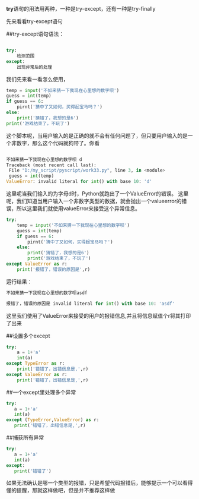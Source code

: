 **try**语句的用法用两种，一种是try-except，还有一种是try-finally

先来看看try-except语句

##try-except语句语法：

```py

try:
    检测范围
except:
    出现异常后的处理
```

我们先来看一看怎么使用，

```py
temp = input('不如来猜一下我现在心里想的数字呗')
guess = int(temp)
if guess == 6:
    pirnt('猜中了又如何，买得起宝马吗？')
else:
    print('猜错了，我想的是6')
print('游戏结束了，不玩了')
```

这个脚本呢，当用户输入的是正确的就不会有任何问题了，但只要用户输入的是一个非数字，那么这个代码就狗带了。你看

```py

不如来猜一下我现在心里想的数字呗 d
Traceback (most recent call last):
 File "D:/my_script/pyscript/work33.py", line 3, in <module>
 guess = int(temp)
ValueError: invalid literal for int() with base 10: 'd'
```

这里呢当我们输入的为字母d时，Python就跑出了一个ValueError的错误。
这里呢，我们知道当用户输入一个非数字类型的数据，就会抛出一个valueerror的错误，所以这里我们就使用valueError来接受这个异常信息。
```py
try:
    temp = input('不如来猜一下我现在心里想的数字呗')
    guess = int(temp)
    if guess == 6:
        pirnt('猜中了又如何，买得起宝马吗？')
    else:
        print('猜错了，我想的是6')
        print('游戏结束了，不玩了')
except ValueError as r:
    print('报错了，错误的原因是',r)
```
运行结果：
```py
不如来猜一下我现在心里想的数字呗asdf

报错了，错误的原因是 invalid literal for int() with base 10: 'asdf'

```
这里我们使用了ValueError来接受的用户的报错信息,并且将信息赋值个r将其打印了出来

##设置多个except

```py
try:
    a = 1+'a'
    int(a)
except TypeError as r:
    print('错错了，出错信息是,',r)
except ValueError as r:
    print('错错了，出错信息是,',r)
```
##一个except里处理多个异常
```py
try:
   a = 1+'a'
   int(a)
except (TypeError,ValueError) as r:
   print('错错了，出错信息是,',r)
```

##捕获所有异常
```py
try:
   a = 1+'a'
   int(a)
except:
   print('错错了')
```
如果无法确认是哪一个类型的报错，只是希望代码报错后，能够提示一个可以看得懂的提醒，那就这样做吧，但是并不推荐这样做
